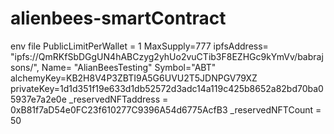 # alienbees-smartContract

env file
PublicLimitPerWallet = 1
MaxSupply=777
ipfsAddress=  "ipfs://QmRKfSbDGgUN4hABCzyg2yhUo2vuCTib3F8EZHGc9kYmVv/babrajsons/", 
Name= "AlianBeesTesting"
Symbol="ABT"
alchemyKey=KB2H8V4P3ZBTI9A5G6UVU2T5JDNPGV79XZ
privateKey=1d1d351f19e633d1db52572d3adc14a119c425b8652a82bd70ba05937e7a2e0e
_reservedNFTaddress = 0xB81f7aD54e0FC23f610277C9396A54d6775AcfB3
_reservedNFTCount = 50
